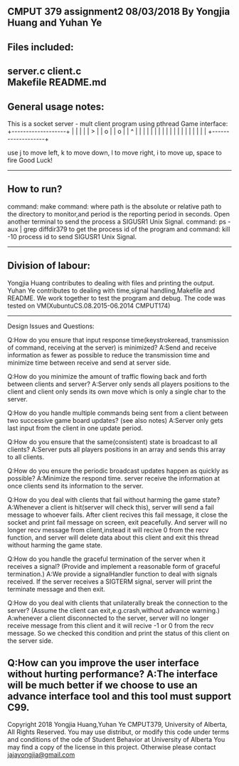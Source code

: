 CMPUT 379 assignment2 08/03/2018
By Yongjia Huang and Yuhan Ye
-----------------
Files included:
-----------------
server.c
client.c	
Makefile
README.md
---------------------
General usage notes:
---------------------
This is a socket server - mult client program using pthread
Game interface:
+-------------------+
|                   |
|                   |
|        >          |
|           o       |
|           o       |
|           ^       |
|                   |
|                   |
|                   |
|                   |
|                   |
|                   |
|                   |
|                   |
|                   |
+-------------------+

use  j to move left, k to move down, l to move right, i to move up, space to fire
Good Luck!

--------------
How to run?
--------------
command: make
command: 
where path is the absolute or relative path to the directory to monitor,and period is the reporting period in seconds.
Open another terminal to send the process a SIGUSR1 Unix Signal.
command: ps -aux | grep diffdir379 
to get the process id of the program and
command: kill -10 process id
to send SIGUSR1 Unix Signal.

-------------------
Division of labour:
-------------------
Yongjia Huang contributes to dealing with files and printing the output.
Yuhan Ye contributes to dealing with time,signal handling,Makefile and README.
We work together to test the program and debug.
The code was tested on VM(XubuntuCS.08.2015-06.2014 CMPUT174)

----------------------------
Design Issues and Questions:

Q:How do you ensure that input response time(keystrokeread, transmission of command, receiving at the server) is minimized?
A:Send and receive information as fewer as possible to reduce the transmission time
and minimize time between receive and send at server side.

Q:How do you minimize the amount of traffic flowing back and forth between clients and server?
A:Server only sends all players positions to the client and client only sends its own move which is only a single char to the server.

Q:How do you handle multiple commands being sent from a client between two successive game board updates? (see also notes)
A:Server only gets last input from the client in one update period.

Q:How do you ensure that the same(consistent) state is broadcast to all clients?
A:Server puts all players positions in an array and sends this array to all clients.

Q:How do you ensure the periodic broadcast updates happen as quickly as possible?
A:Minimize the respond time. server receive the information at once clients send
its information to the server.

Q:How do you deal with clients that fail without harming the game state?
A:Whenever a client is hit(server will check this), server will send a fail message to whoever fails. After client recives this fail message, it close the socket and print fail message on screen, exit peacefully. And server will no longer recv message from client,instead it will recive 0 from the recv function, and server will delete data about this client and exit this thread without harming the game state.

Q:How do you handle the graceful termination of the server when it receives a signal? (Provide and implement a reasonable form of graceful termination.)
A:We provide a signalHandler function to deal with signals received. If the server receives a SIGTERM signal, server will print the terminate message and then exit.

Q:How do you deal with clients that unilaterally break the connection to the server? (Assume the client can exit,e.g.crash,without advance warning.)
A:whenever a client disconnected to the server, server will no longer receive message from this client and it will recive -1 or 0 from the recv message. So we checked this condition and print the status of this client on the server side.

Q:How can you improve the user interface without hurting performance?
A:The interface will be much better if we choose to use an advance interface tool and this tool must support C99. 
-------------------------------------------------------------------------------------------
Copyright 2018 Yongjia Huang,Yuhan Ye CMPUT379, University of Alberta, All Rights Reserved.
You may use distribut, or modify this code under terms and conditions of the ode of Student Behavior at University of Alberta
You may find a copy of the license in this project. Otherwise please contact jajayongjia@gmail.com
